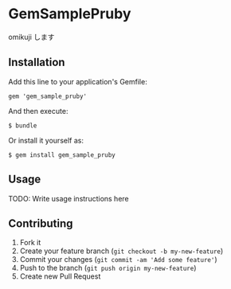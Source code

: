 # GemSamplePruby

omikuji します

## Installation

Add this line to your application's Gemfile:

    gem 'gem_sample_pruby'

And then execute:

    $ bundle

Or install it yourself as:

    $ gem install gem_sample_pruby

## Usage

TODO: Write usage instructions here

## Contributing

1. Fork it
2. Create your feature branch (`git checkout -b my-new-feature`)
3. Commit your changes (`git commit -am 'Add some feature'`)
4. Push to the branch (`git push origin my-new-feature`)
5. Create new Pull Request
